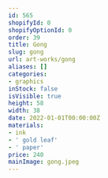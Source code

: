 ```yaml
---
id: 565
shopifyId: 0
shopifyOptionId: 0
order: 39
title: Gong
slug: gong
url: art-works/gong
aliases: []
categories:
- graphics
inStock: false
isVisible: true
height: 58
width: 38
date: 2022-01-01T00:00:00Z
materials:
- ink
- ' gold leaf'
- ' paper'
price: 240
mainImage: gong.jpeg
---
```

